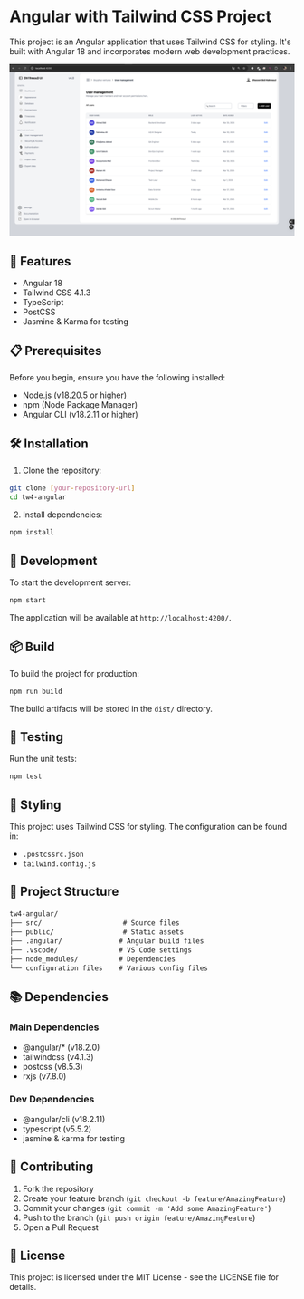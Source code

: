 # Angular with Tailwind CSS Project

This project is an Angular application that uses Tailwind CSS for styling. It's built with Angular 18 and incorporates modern web development practices.

![Project Demo](public/demo.png)

## 🚀 Features

- Angular 18
- Tailwind CSS 4.1.3
- TypeScript
- PostCSS
- Jasmine & Karma for testing

## 📋 Prerequisites

Before you begin, ensure you have the following installed:
- Node.js (v18.20.5 or higher)
- npm (Node Package Manager)
- Angular CLI (v18.2.11 or higher)

## 🛠️ Installation

1. Clone the repository:
```bash
git clone [your-repository-url]
cd tw4-angular
```

2. Install dependencies:
```bash
npm install
```

## 🚀 Development

To start the development server:

```bash
npm start
```

The application will be available at `http://localhost:4200/`.

## 📦 Build

To build the project for production:

```bash
npm run build
```

The build artifacts will be stored in the `dist/` directory.

## 🧪 Testing

Run the unit tests:

```bash
npm test
```

## 🎨 Styling

This project uses Tailwind CSS for styling. The configuration can be found in:
- `.postcssrc.json`
- `tailwind.config.js`

## 🔧 Project Structure

```
tw4-angular/
├── src/                    # Source files
├── public/                 # Static assets
├── .angular/              # Angular build files
├── .vscode/               # VS Code settings
├── node_modules/          # Dependencies
└── configuration files    # Various config files
```

## 📚 Dependencies

### Main Dependencies
- @angular/* (v18.2.0)
- tailwindcss (v4.1.3)
- postcss (v8.5.3)
- rxjs (v7.8.0)

### Dev Dependencies
- @angular/cli (v18.2.11)
- typescript (v5.5.2)
- jasmine & karma for testing

## 🤝 Contributing

1. Fork the repository
2. Create your feature branch (`git checkout -b feature/AmazingFeature`)
3. Commit your changes (`git commit -m 'Add some AmazingFeature'`)
4. Push to the branch (`git push origin feature/AmazingFeature`)
5. Open a Pull Request

## 📝 License

This project is licensed under the MIT License - see the LICENSE file for details.
